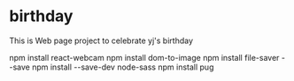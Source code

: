 # birthday

This is Web page project to celebrate yj's birthday

npm install react-webcam
npm install dom-to-image
npm install file-saver --save
npm install --save-dev node-sass
npm install pug